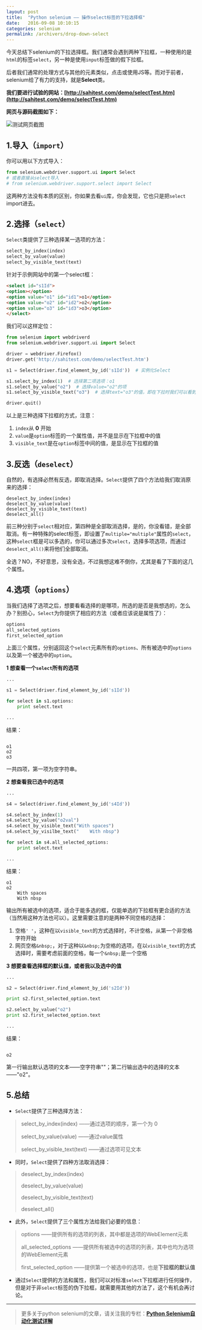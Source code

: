 ```yaml
---
layout: post
title:  "Python selenium —— 操作select标签的下拉选择框"
date:   2016-09-08 10:10:15
categories: selenium
permalink: /archivers/drop-down-select
---
```




今天总结下selenium的下拉选择框。我们通常会遇到两种下拉框，一种使用的是`html`的标签`select`，另一种是使用`input`标签做的假下拉框。

后者我们通常的处理方式与其他的元素类似，点击或使用JS等。而对于前者，selenium给了有力的支持，就是**Select**类。

**我们要进行试验的网站：[http://sahitest.com/demo/selectTest.htm](http://sahitest.com/demo/selectTest.htm)**

**网页与源码截图如下：**

![测试网页截图](http://img.blog.csdn.net/20160818235134405)

## **1.导入（`import`）**

你可以用以下方式导入：

```python
from selenium.webdriver.support.ui import Select
# 或者直接从select导入
# from selenium.webdriver.support.select import Select
```

这两种方法没有本质的区别，你如果去看`ui`库，你会发现，它也只是把`select` import进去。

## **2.选择（`select`）**

`Select`类提供了三种选择某一选项的方法：

```python
select_by_index(index)
select_by_value(value)
select_by_visible_text(text)
```

针对于示例网站中的第一个select框：

```html
<select id="s1Id">
<option></option>
<option value="o1" id="id1">o1</option>
<option value="o2" id="id2">o2</option>
<option value="o3" id="id3">o3</option>
</select>
```

我们可以这样定位：

```python
from selenium import webdriverd
from selenium.webdriver.support.ui import Select

driver = webdriver.Firefox()
driver.get('http://sahitest.com/demo/selectTest.htm')

s1 = Select(driver.find_element_by_id('s1Id'))  # 实例化Select

s1.select_by_index(1)  # 选择第二项选项：o1
s1.select_by_value("o2")  # 选择value="o2"的项
s1.select_by_visible_text("o3")  # 选择text="o3"的值，即在下拉时我们可以看到的文本

driver.quit()
```

以上是三种选择下拉框的方式，注意：

1. `index`从 **0** 开始
2. `value`是`option`标签的一个属性值，并不是显示在下拉框中的值
3. `visible_text`是在`option`标签中间的值，是显示在下拉框的值

## **3.反选（`deselect`）**

自然的，有选择必然有反选，即取消选择。`Select`提供了四个方法给我们取消原来的选择：

```
deselect_by_index(index)
deselect_by_value(value)
deselect_by_visible_text(text)
deselect_all()
```

前三种分别于`select`相对应，第四种是全部取消选择，是的，你没看错，是全部取消。有一种特殊的select标签，即设置了`multiple="multiple"`属性的`select`，这种`select`框是可以多选的，你可以通过多次`select`，选择多项选项，而通过`deselect_all()`来将他们全部取消。

全选？NO，不好意思，没有全选，不过我想这难不倒你，尤其是看了下面的这几个属性。

## **4.选项（`options`）**

当我们选择了选项之后，想要看看选择的是哪项，所选的是否是我想选的，怎么办？别担心，`Select`为你提供了相应的方法（或者应该说是属性了）：

```python
options
all_selected_options
first_selected_option
```

上面三个属性，分别返回这个`select`元素所有的`options`、所有被选中的`options`以及第一个被选中的`option`。

**1 想查看一个`select`所有的选项**

```python
...

s1 = Select(driver.find_element_by_id('s1Id'))

for select in s1.options:
	print select.text

...
```

结果：

```

o1
o2
o3
```
一共四项，第一项为空字符串。

**2 想查看我已选中的选项**

```python
...

s4 = Select(driver.find_element_by_id('s4Id'))

s4.select_by_index(1)
s4.select_by_value("o2val")
s4.select_by_visible_text("With spaces")
s4.select_by_visilbe_text("    With nbsp")

for select in s4.all_selected_options:
	print select.text

...
```

结果：

```
o1
o2
    With spaces
    With nbsp
```

输出所有被选中的选项，适合于能多选的框，仅能单选的下拉框有更合适的方法（当然用这种方法也可以）。这里需要注意的是两种不同空格的选择：

1. 空格`' '`，这种在以`visible_text`的方式选择时，不计空格，从第一个非空格字符开始
2. 网页空格`&nbsp;`，对于这种以`&nbsp;`为空格的选项，在以`visible_text`的方式选择时，需要考虑前面的空格，每一个`&nbsp;`是一个空格

**3 想要查看选择框的默认值，或者我以及选中的值**

```python
...

s2 = Select(driver.find_element_by_id('s2Id'))

print s2.first_selected_option.text

s2.select_by_value("o2")
print s2.first_selected_option.text

...
```

结果：

```

o2
```

第一行输出默认选项的文本——空字符串""；第二行输出选中的选择的文本——"o2"。

## **5.总结**

- `Select`提供了三种选择方法：
> select\_by\_index(index)  ——通过选项的顺序，第一个为 0
> 
> select\_by\_value(value)  ——通过value属性
> 
> select\_by\_visible\_text(text)  ——通过选项可见文本

- 同时，`Select`提供了四种方法取消选择：
> deselect\_by\_index(index)
> 
> deselect\_by\_value(value)
> 
> deselect\_by\_visible\_text(text)
> 
> deselect\_all()

- 此外，`Select`提供了三个属性方法给我们必要的信息：
> options  ——提供所有的选项的列表，其中都是选项的WebElement元素
> 
> all\_selected\_options  ——提供所有被选中的选项的列表，其中也均为选项的WebElement元素
> 
> first\_selected\_option  ——提供第一个被选中的选项，也是**下拉框的默认值**

- 通过`Select`提供的方法和属性，我们可以对标准`select`下拉框进行任何操作，但是对于非`select`标签的伪下拉框，就需要用其他的方法了，这个有机会再讨论。


****

> 更多关于python selenium的文章，请关注我的专栏：**[Python Selenium自动化测试详解](http://blog.csdn.net/column/details/12694.html)**

